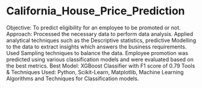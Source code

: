 # California_House_Price_Prediction
Objective: To predict eligibility for an employee to be promoted or not. 
Approach: Processed the necessary data to perform data analysis. Applied analytical techniques such as the Descriptive statistics, predictive Modelling to the data to extract insights which answers the business requirements. Used Sampling techniques to balance the data. Employee promotion was predicted using 
various classification models and were evaluated based on the best metrics. 
Best Model: XGBoost Classifier with F1 score of 0.79
Tools & Techniques Used: Python, Scikit-Learn, Matplotlib, Machine Learning Algorithms and Techniques for Classification models.
